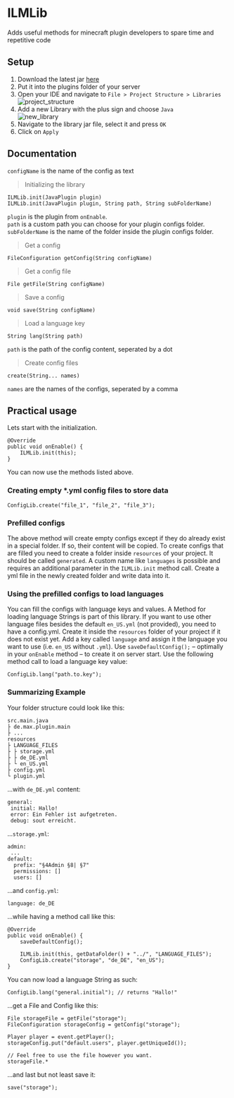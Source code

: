 # ILMLib

Adds useful methods for minecraft plugin developers to spare time and repetitive code

## Setup

1. Download the latest jar [here](https://github.com/ItsLeMax/ILMLib/releases/latest)
2. Put it into the plugins folder of your server
3. Open your IDE and navigate to `File > Project Structure > Libraries`\
   ![project_structure](https://github.com/ItsLeMax/ILMLib/assets/80857459/74ea10a3-f8ba-4af3-8d9b-03a89a0e31b5)
4. Add a new Library with the plus sign and choose `Java`\
   ![new_library](https://github.com/ItsLeMax/ILMLib/assets/80857459/9a90cc22-b008-42fb-9973-0f1c9a9a45d3)
5. Navigate to the library jar file, select it and press `OK`
6. Click on `Apply`

## Documentation

`configName` is the name of the config as text

> Initializing the library

```
ILMLib.init(JavaPlugin plugin)
ILMLib.init(JavaPlugin plugin, String path, String subFolderName)
```

`plugin` is the plugin from `onEnable`.\
`path` is a custom path you can choose for your plugin configs folder.\
`subFolderName` is the name of the folder inside the plugin configs folder.

> Get a config

```
FileConfiguration getConfig(String configName)
```

> Get a config file

```
File getFile(String configName)
```

> Save a config

```
void save(String configName)
```

> Load a language key

```
String lang(String path)
```

`path` is the path of the config content, seperated by a dot

> Create config files

```
create(String... names)
```

`names` are the names of the configs, seperated by a comma

## Practical usage

Lets start with the initialization.

```
@Override
public void onEnable() {
    ILMLib.init(this);
}
```

You can now use the methods listed above.

### Creating empty *.yml config files to store data

```
ConfigLib.create("file_1", "file_2", "file_3");
```

### Prefilled configs

The above method will create empty configs except if they do already exist in a special folder. If so, their content
will be copied. To create configs that are filled you need to create a folder inside `resources` of your project.
It should be called `generated`. A custom name like `languages` is possible and requires an additional parameter in
the `ILMLib.init` method call. Create a yml file in the newly created folder and write data into it.

### Using the prefilled configs to load languages

You can fill the configs with language keys and values.
A Method for loading language Strings is part of this library.
If you want to use other language files besides the default `en_US.yml` (not provided), you need to have a config.yml.
Create it inside the `resources` folder of your project if it does not exist yet.
Add a key called `language` and assign it the language you want to use (i.e. `en_US` without `.yml`).
Use `saveDefaultConfig();` – optimally in your `onEnable` method – to create it on server start.
Use the following method call to load a language key value:

```
ConfigLib.lang("path.to.key");
```

### Summarizing Example

Your folder structure could look like this:

```
src.main.java
├ de.max.plugin.main
├ ...
resources
├ LANGUAGE_FILES
├ ├ storage.yml
├ ├ de_DE.yml
├ └ en_US.yml
├ config.yml
└ plugin.yml
```

...with `de_DE.yml` content:

```
general:
 initial: Hallo!
 error: Ein Fehler ist aufgetreten.
 debug: sout erreicht.
```

...`storage.yml`:

```
admin:
 ...
default:
  prefix: "§4Admin §8| §7"
  permissions: []
  users: []
```

...and `config.yml`:

```
language: de_DE
```

...while having a method call like this:

```
@Override
public void onEnable() {
    saveDefaultConfig();

    ILMLib.init(this, getDataFolder() + "../", "LANGUAGE_FILES");
    ConfigLib.create("storage", "de_DE", "en_US");
}
```

You can now load a language String as such:

```
ConfigLib.lang("general.initial"); // returns "Hallo!"
```

...get a File and Config like this:

```
File storageFile = getFile("storage");
FileConfiguration storageConfig = getConfig("storage");

Player player = event.getPlayer();
storageConfig.put("default.users", player.getUniqueId());

// Feel free to use the file however you want.
storageFile.*
```

...and last but not least save it:

```
save("storage");
```